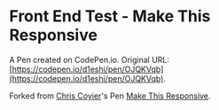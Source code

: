 # Front End Test - Make This Responsive

A Pen created on CodePen.io. Original URL: [https://codepen.io/d1eshi/pen/OJQKVqb](https://codepen.io/d1eshi/pen/OJQKVqb).

Forked from [Chris Coyier](http://codepen.io/chriscoyier/)'s Pen [Make This Responsive](http://codepen.io/chriscoyier/pen/lDJmf/).